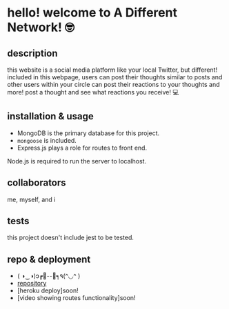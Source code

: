# hello! welcome to A Different Network! 🤓

## description
this website is a social media platform like your local Twitter, but different! included in this webpage, users can post their thoughts similar to posts and other users within your circle can post their reactions to your thoughts and more! post a thought and see what reactions you receive! 💻

## installation & usage
* MongoDB is the primary database for this project.
* `mongoose` is included.
* Express.js plays a role for routes to front end.

Node.js is required to run the server to localhost.

## collaborators
me, myself, and i

## tests
this project doesn't include jest to be tested. 

## repo & deployment
* ( ◑‿◑)ɔ┏🍟--🍔┑٩(^◡^ )
* [repository](https://github.com/mlbarre/adifferentnetwork)
* [heroku deploy]soon!
* [video showing routes functionality]soon!
